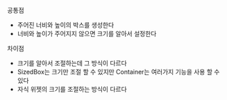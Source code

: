 공통점

- 주어진 너비와 높이의 박스를 생성한다
- 너비와 높이가 주어지지 않으면 크기를 알아서 설정한다

차이점

- 크기를 알아서 조절하는데 그 방식이 다르다
- SizedBox는 크기만 조절 할 수 있지만 Container는 여러가지 기능을 사용 할 수 있다
- 자식 위젯의 크기를 조절하는 방식이 다르다
